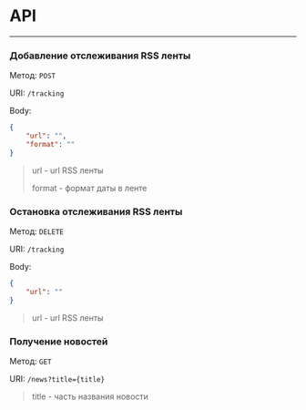 # API
----
### Добавление отслеживания RSS ленты

Метод: `POST`

URI: `/tracking`

Body:
```json
{
    "url": "",
    "format": ""
}
```

> url - url RSS ленты
>
> format - формат даты в ленте

### Остановка отслеживания RSS ленты

Метод: `DELETE`

URI: `/tracking`

Body:
```json
{
    "url": ""
}
```

> url - url RSS ленты

### Получение новостей

Метод: `GET`

URI: `/news?title={title}`

> title -  часть названия новости